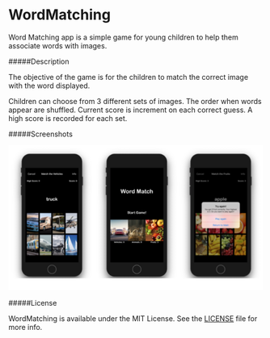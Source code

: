# WordMatching

Word Matching app is a simple game for young children to help them associate words with images. 

#####Description

The objective of the game is for the children to match the correct image with the word displayed.

Children can choose from 3 different sets of images. The order when words appear are shuffled. Current score is increment on each correct guess. A high score is recorded for each set.

#####Screenshots

![Word Match](wordMatch.png)

#####License

WordMatching is available under the MIT License. See the [LICENSE](https://github.com/arvnq/WordMatching/blob/master/LICENSE) file for more info.
